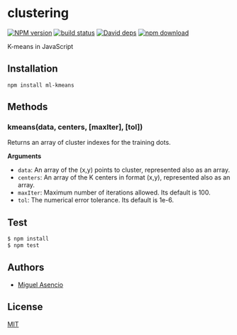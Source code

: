 # clustering

  [![NPM version][npm-image]][npm-url]
  [![build status][travis-image]][travis-url]
  [![David deps][david-image]][david-url]
  [![npm download][download-image]][download-url]

K-means in JavaScript

## Installation

`npm install ml-kmeans`

## Methods
### kmeans(data, centers, [maxIter], [tol])
Returns an array of cluster indexes for the training dots.

__Arguments__
* `data`: An array of the (x,y) points to cluster, represented also as an array.
* `centers`: An array of the K centers in format (x,y), represented also as an array.
* `maxIter`: Maximum number of iterations allowed. Its default is 100.
* `tol`: The numerical error tolerance. Its default is 1e-6.

## Test

```js
$ npm install
$ npm test
```

## Authors

  - [Miguel Asencio](https://github.com/maasencioh)

## License

  [MIT](./LICENSE)

[npm-image]: https://img.shields.io/npm/v/ml-kmeans.svg?style=flat-square
[npm-url]: https://npmjs.org/package/ml-kmeans
[travis-image]: https://img.shields.io/travis/mljs/kmeans/master.svg?style=flat-square
[travis-url]: https://travis-ci.org/mljs/kmeans
[david-image]: https://img.shields.io/david/mljs/kmeans.svg?style=flat-square
[david-url]: https://david-dm.org/mljs/kmeans
[download-image]: https://img.shields.io/npm/dm/ml-kmeans.svg?style=flat-square
[download-url]: https://npmjs.org/package/ml-kmeans
